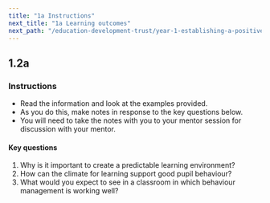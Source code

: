 ```yaml
---
title: "1a Instructions"
next_title: "1a Learning outcomes"
next_path: "/education-development-trust/year-1-establishing-a-positive-climate-for-learning/autumn-week-1-ect-1a-learning-outcomes"
---
```


## 1.2a



### Instructions

- Read the information and look at the examples provided.
- As you do this, make notes in response to the key questions below.
- You will need to take the notes with you to your mentor session for discussion with your mentor.



#### Key questions
1. Why is it important to create a predictable learning environment? 
2. How can the climate for learning support good pupil behaviour? 
3. What would you expect to see in a classroom in which behaviour management is working well?


